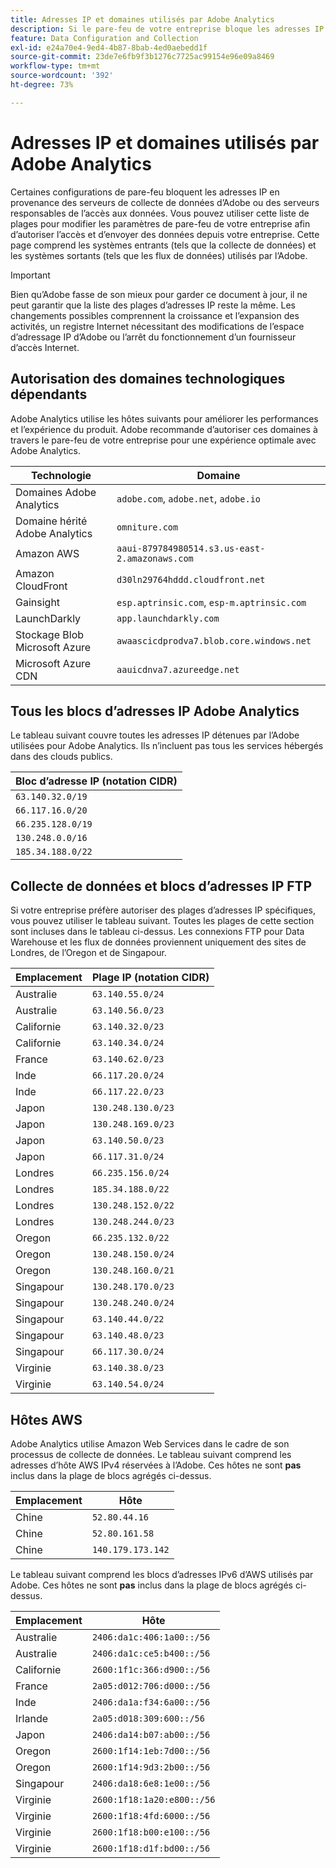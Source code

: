 ```yaml
---
title: Adresses IP et domaines utilisés par Adobe Analytics
description: Si le pare-feu de votre entreprise bloque les adresses IP qui proviennent d’Adobe, utilisez cette liste pour mettre à jour les paramètres du pare-feu.
feature: Data Configuration and Collection
exl-id: e24a70e4-9ed4-4b87-8bab-4ed0aebedd1f
source-git-commit: 23de7e6fb9f3b1276c7725ac99154e96e09a8469
workflow-type: tm+mt
source-wordcount: '392'
ht-degree: 73%

---
```


# Adresses IP et domaines utilisés par Adobe Analytics

Certaines configurations de pare-feu bloquent les adresses IP en provenance des serveurs de collecte de données d’Adobe ou des serveurs responsables de l’accès aux données. Vous pouvez utiliser cette liste de plages pour modifier les paramètres de pare-feu de votre entreprise afin d’autoriser l’accès et d’envoyer des données depuis votre entreprise. Cette page comprend les systèmes entrants (tels que la collecte de données) et les systèmes sortants (tels que les flux de données) utilisés par l’Adobe.

>[!IMPORTANT]
>
>Bien qu’Adobe fasse de son mieux pour garder ce document à jour, il ne peut garantir que la liste des plages d’adresses IP reste la même. Les changements possibles comprennent la croissance et l’expansion des activités, un registre Internet nécessitant des modifications de l’espace d’adressage IP d’Adobe ou l’arrêt du fonctionnement d’un fournisseur d’accès Internet.

## Autorisation des domaines technologiques dépendants

Adobe Analytics utilise les hôtes suivants pour améliorer les performances et l’expérience du produit. Adobe recommande d’autoriser ces domaines à travers le pare-feu de votre entreprise pour une expérience optimale avec Adobe Analytics.

| Technologie | Domaine |
| --- | --- |
| Domaines Adobe Analytics | `adobe.com`, `adobe.net`, `adobe.io` |
| Domaine hérité Adobe Analytics | `omniture.com` |
| Amazon AWS | `aaui-879784980514.s3.us-east-2.amazonaws.com` |
| Amazon CloudFront | `d30ln29764hddd.cloudfront.net` |
| Gainsight | `esp.aptrinsic.com`, `esp-m.aptrinsic.com` |
| LaunchDarkly | `app.launchdarkly.com` |
| Stockage Blob Microsoft Azure | `awaascicdprodva7.blob.core.windows.net` |
| Microsoft Azure CDN | `aauicdnva7.azureedge.net` |

## Tous les blocs dʼadresses IP Adobe Analytics

Le tableau suivant couvre toutes les adresses IP détenues par l’Adobe utilisées pour Adobe Analytics. Ils n’incluent pas tous les services hébergés dans des clouds publics.

| Bloc d’adresse IP (notation CIDR) |
| --- |
| `63.140.32.0/19` |
| `66.117.16.0/20` |
| `66.235.128.0/19` |
| `130.248.0.0/16` |
| `185.34.188.0/22` |

## Collecte de données et blocs d’adresses IP FTP

Si votre entreprise préfère autoriser des plages d’adresses IP spécifiques, vous pouvez utiliser le tableau suivant. Toutes les plages de cette section sont incluses dans le tableau ci-dessus. Les connexions FTP pour Data Warehouse et les flux de données proviennent uniquement des sites de Londres, de lʼOregon et de Singapour.

| Emplacement | Plage IP (notation CIDR) |
| --- | --- |
| Australie | `63.140.55.0/24` |
| Australie | `63.140.56.0/23` |
| Californie | `63.140.32.0/23` |
| Californie | `63.140.34.0/24` |
| France | `63.140.62.0/23` |
| Inde | `66.117.20.0/24` |
| Inde | `66.117.22.0/23` |
| Japon | `130.248.130.0/23` |
| Japon | `130.248.169.0/23` |
| Japon | `63.140.50.0/23` |
| Japon | `66.117.31.0/24` |
| Londres | `66.235.156.0/24` |
| Londres | `185.34.188.0/22` |
| Londres | `130.248.152.0/22` |
| Londres | `130.248.244.0/23` |
| Oregon | `66.235.132.0/22` |
| Oregon | `130.248.150.0/24` |
| Oregon | `130.248.160.0/21` |
| Singapour | `130.248.170.0/23` |
| Singapour | `130.248.240.0/24` |
| Singapour | `63.140.44.0/22` |
| Singapour | `63.140.48.0/23` |
| Singapour | `66.117.30.0/24` |
| Virginie | `63.140.38.0/23` |
| Virginie | `63.140.54.0/24` |

## Hôtes AWS

Adobe Analytics utilise Amazon Web Services dans le cadre de son processus de collecte de données. Le tableau suivant comprend les adresses d’hôte AWS IPv4 réservées à l’Adobe. Ces hôtes ne sont **pas** inclus dans la plage de blocs agrégés ci-dessus.

| Emplacement | Hôte |
| --- | --- |
| Chine | `52.80.44.16` |
| Chine | `52.80.161.58` |
| Chine | `140.179.173.142` |

Le tableau suivant comprend les blocs d’adresses IPv6 d’AWS utilisés par Adobe. Ces hôtes ne sont **pas** inclus dans la plage de blocs agrégés ci-dessus.

| Emplacement | Hôte |
| --- | --- |
| Australie | `2406:da1c:406:1a00::/56` |
| Australie | `2406:da1c:ce5:b400::/56` |
| Californie | `2600:1f1c:366:d900::/56` |
| France | `2a05:d012:706:d000::/56` |
| Inde | `2406:da1a:f34:6a00::/56` |
| Irlande | `2a05:d018:309:600::/56` |
| Japon | `2406:da14:b07:ab00::/56` |
| Oregon | `2600:1f14:1eb:7d00::/56` |
| Oregon | `2600:1f14:9d3:2b00::/56` |
| Singapour | `2406:da18:6e8:1e00::/56` |
| Virginie | `2600:1f18:1a20:e800::/56` |
| Virginie | `2600:1f18:4fd:6000::/56` |
| Virginie | `2600:1f18:b00:e100::/56` |
| Virginie | `2600:1f18:d1f:bd00::/56` |
